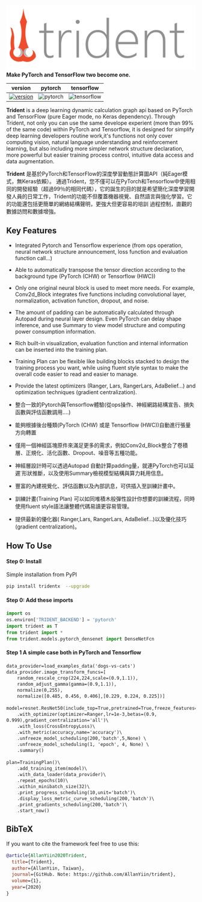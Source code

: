![trident](trident_logo.png)
**Make PyTorch and TensorFlow two become one.**
  

| version| pytorch| tensorflow |
|-------------|-------------|---------------|
| [![version](https://img.shields.io/static/v1?label=&message=0.6.3&color=377EF0&style=for-the-badge)](https://img.shields.io/static/v1?label=&message=0.5.4&color=377EF0&style=for-the-badge) | ![pytorch](https://img.shields.io/static/v1?label=&message=>1.4&color=377EF0&style=for-the-badge)| ![tensorflow](https://img.shields.io/static/v1?label=&message=>2.2.0&color=377EF0&style=for-the-badge) |

**Trident** is a deep learning dynamic calculation graph api based on PyTorch and TensorFlow (pure Eager mode, no Keras dependency). Through Trident, not only you can use the same develope experient (more than 99% of the same code) within PyTorch and Tensorflow, it is designed for simplify deep learning developers routine work,it's functions not only cover computing vision, natural language understanding and reinforcement learning, but also including more simpler network structure declaration, more powerful but easier training process control, intuitive data access and  data augmentation.

**Trident** 是基於PyTorch和TensorFlow的深度學習動態計算圖API（純Eager模式，無Keras依賴）。 通過Trident，您不僅可以在PyTorch和Tensorflow中使用相同的開發經驗（超過99％的相同代碼），它的誕生的目的就是希望簡化深度學習開發人員的日常工作，Trident的功能不但覆蓋機器視覺、自然語言與強化學習。它的功能還包括更簡單的網絡結構聲明，更強大但更容易的培訓 過程控制，直觀的數據訪問和數據增強。

## Key Features  
- Integrated Pytorch and Tensorflow experience (from ops operation, neural network structure announcement, loss function and evaluation function call...)
- Able to automatically transpose the tensor direction according to the background type (PyTorch (CHW) or Tensorflow (HWC))
- Only one original neural block is used to meet more needs. For example, Conv2d_Block integrates five functions including convolutional layer, normalization, activation function, dropout, and noise.
- The amount of padding can be automatically calculated through Autopad during neural layer design. Even PyTorch can delay shape inference, and use Summary to view model structure and computing power consumption information.
- Rich built-in visualization, evaluation function and internal information can be inserted into the training plan.
- Training Plan can be flexible like building blocks stacked to design the training process you want, while using fluent style syntax to make the overall code easier to read and easier to manage.
- Provide the latest optimizers (Ranger, Lars, RangerLars, AdaBelief...) and optimization techniques (gradient centralization).

- 整合一致的Pytorch與Tensorflow體驗(從ops操作、神經網路結構宣告、損失函數與評估函數調用....)
- 能夠根據後台種類(PyTorch (CHW) 或是 Tensorflow (HWC))自動進行張量方向轉置
- 僅用一個神經區塊原件來滿足更多的需求，例如Conv2d_Block整合了卷積層、正規化、活化函數、Dropout、噪音等五種功能。
- 神經層設計時可以透過Autopad 自動計算padding量，就連PyTorch也可以延遲˙形狀推斷，以及使用Summary檢視模型結構與算力耗用信息。
- 豐富的內建視覺化、評估函數以及內部訊息，可供插入至訓練計畫中。
- 訓練計畫(Training Plan) 可以如同堆積木般彈性設計你想要的訓練流程，同時使用fluent style語法讓整體代碼易讀更容易管理。
- 提供最新的優化器( Ranger,Lars, RangerLars, AdaBelief...)以及優化技巧(gradient centralization)。

## How To Use

#### Step 0: Install

Simple installation from PyPI
```bash
pip install tridentx  --upgrade
```

#### Step 0: Add these imports

```python
import os
os.environ['TRIDENT_BACKEND'] = 'pytorch'
import trident as T
from trident import *
from trident.models.pytorch_densenet import DenseNetFcn
```

#### Step 1  A simple case both in PyTorch and Tensorflow

```
data_provider=load_examples_data('dogs-vs-cats')
data_provider.image_transform_funcs=[
    random_rescale_crop(224,224,scale=(0.9,1.1)),
    random_adjust_gamma(gamma=(0.9,1.1)),
    normalize(0,255),
    normalize([0.485, 0.456, 0.406],[0.229, 0.224, 0.225])]

model=resnet.ResNet50(include_top=True,pretrained=True,freeze_features=True,classes=2)\
    .with_optimizer(optimizer=Ranger,lr=1e-3,betas=(0.9, 0.999),gradient_centralization='all')\
    .with_loss(CrossEntropyLoss)\
    .with_metric(accuracy,name='accuracy')\
    .unfreeze_model_scheduling(200,'batch',5,None) \
    .unfreeze_model_scheduling(1, 'epoch', 4, None) \
    .summary()

plan=TrainingPlan()\
    .add_training_item(model)\
    .with_data_loader(data_provider)\
    .repeat_epochs(10)\
    .within_minibatch_size(32)\
    .print_progress_scheduling(10,unit='batch')\
    .display_loss_metric_curve_scheduling(200,'batch')\
    .print_gradients_scheduling(200,'batch')\
    .start_now()
```


## BibTeX
If you want to cite the framework feel free to use this:

```bibtex
@article{AllanYiin2020Trident,
  title={Trident},
  author={AllanYiin, Taiwan},
  journal={GitHub. Note: https://github.com/AllanYiin/trident},
  volume={1},
  year={2020}
}
```